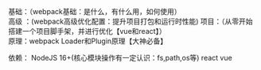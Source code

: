 基础：（webpack基础：是什么，有什么用，如何使用）  
高级 ：(webpack高级优化配置：提升项目打包和运行时性能)
项目：（从零开始搭建一个项目脚手架，并进行优化【vue和react】）  
原理：webpack Loader和Plugin原理【大神必备】

依赖：
NodeJS 16+(核心模块操作有一定认识：fs,path,os等)
react vue
